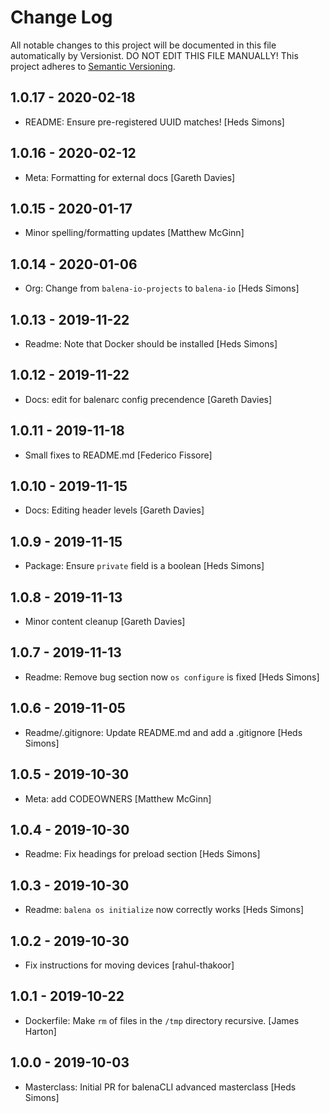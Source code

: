 # Change Log

All notable changes to this project will be documented in this file
automatically by Versionist. DO NOT EDIT THIS FILE MANUALLY!
This project adheres to [Semantic Versioning](http://semver.org/).

## 1.0.17 - 2020-02-18

* README: Ensure pre-registered UUID matches! [Heds Simons]

## 1.0.16 - 2020-02-12

* Meta: Formatting for external docs [Gareth Davies]

## 1.0.15 - 2020-01-17

* Minor spelling/formatting updates [Matthew McGinn]

## 1.0.14 - 2020-01-06

* Org: Change from `balena-io-projects` to `balena-io` [Heds Simons]

## 1.0.13 - 2019-11-22

* Readme: Note that Docker should be installed [Heds Simons]

## 1.0.12 - 2019-11-22

* Docs: edit for balenarc config precendence [Gareth Davies]

## 1.0.11 - 2019-11-18

* Small fixes to README.md [Federico Fissore]

## 1.0.10 - 2019-11-15

* Docs: Editing header levels [Gareth Davies]

## 1.0.9 - 2019-11-15

* Package: Ensure `private` field is a boolean [Heds Simons]

## 1.0.8 - 2019-11-13

* Minor content cleanup [Gareth Davies]

## 1.0.7 - 2019-11-13

* Readme: Remove bug section now `os configure` is fixed [Heds Simons]

## 1.0.6 - 2019-11-05

* Readme/.gitignore: Update README.md and add a .gitignore [Heds Simons]

## 1.0.5 - 2019-10-30

* Meta: add CODEOWNERS [Matthew McGinn]

## 1.0.4 - 2019-10-30

* Readme: Fix headings for preload section [Heds Simons]

## 1.0.3 - 2019-10-30

* Readme: `balena os initialize` now correctly works [Heds Simons]

## 1.0.2 - 2019-10-30

* Fix instructions for moving devices [rahul-thakoor]

## 1.0.1 - 2019-10-22

* Dockerfile: Make `rm` of files in the `/tmp` directory recursive. [James Harton]

## 1.0.0 - 2019-10-03

* Masterclass: Initial PR for balenaCLI advanced masterclass [Heds Simons]

